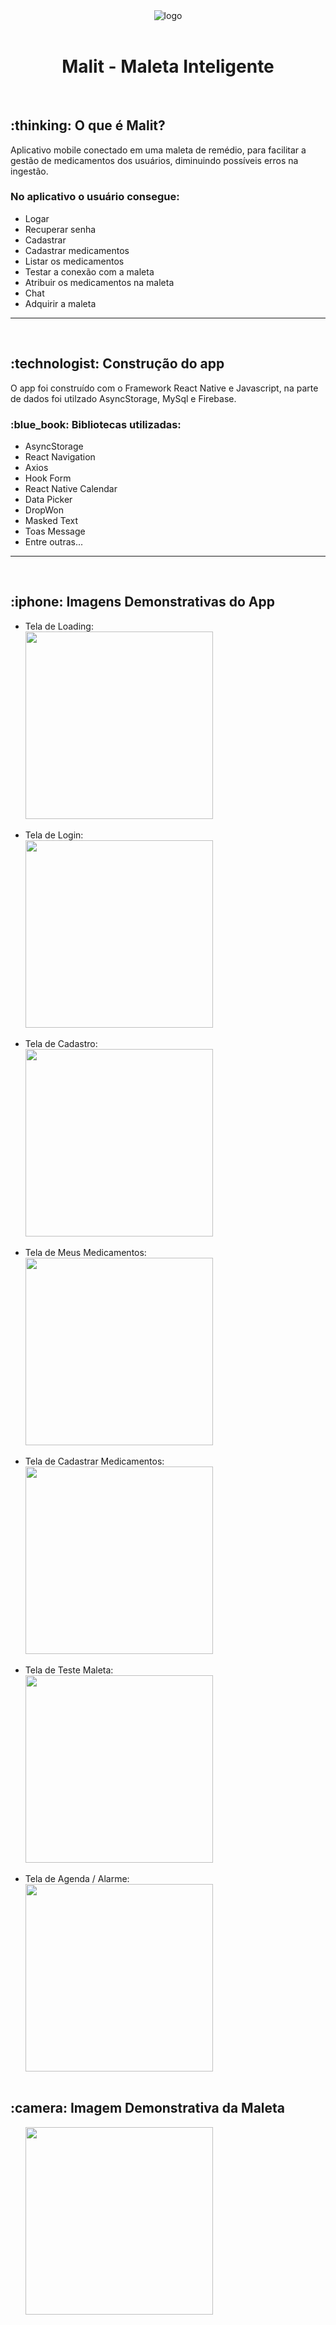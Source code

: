 <body>
<header>
  <div align="center">
  <img src="https://github.com/dannsaraiva/Proj_TCC_AppMalit/blob/main/src/view/images/Logo_Malit.png" alt="logo"/>
</div>
</header>

<main>
<h1 style="text-align:center">Malit - Maleta Inteligente</h1></br>

<div>
  <h2>:thinking: O que é Malit?</h2>
  <p>Aplicativo mobile conectado em uma maleta de remédio, para facilitar a gestão de medicamentos dos usuários, diminuindo possíveis erros na ingestão.</p>

  <h3>No aplicativo o usuário consegue:</h3>
  <ul>
    <li>Logar</li>
    <li>Recuperar senha</li>
    <li>Cadastrar</li>
    <li>Cadastrar medicamentos</li>
    <li>Listar os medicamentos</li>
    <li>Testar a conexão com a maleta</li>
    <li>Atribuir os medicamentos na maleta</li>
    <li>Chat</li>
    <li>Adquirir a maleta</li>  
  </ul>
</div>
<hr></br>

<div>
  <h2>:technologist: Construção do app</h2>
  <p>O app foi construído com o Framework React Native e Javascript, na parte de dados foi utilzado AsyncStorage, MySql e Firebase.</p>

  <h3>:blue_book: Bibliotecas utilizadas:</h3>
  <ul>
    <li>AsyncStorage</li>
    <li>React Navigation</li>
    <li>Axios</li>
    <li>Hook Form</li>
    <li>React Native Calendar</li>
    <li>Data Picker</li>
    <li>DropWon</li>
    <li>Masked Text</li>
    <li>Toas Message</li>
    <li>Entre outras...</li>
  </ul>
</div>
<hr></br>

<div>
<h2>:iphone: Imagens Demonstrativas do App</h2>

<ul>
  <li>Tela de Loading:</li>
  <img src="https://github.com/dannsaraiva/Proj_TCC_AppMalit/blob/main/src/assets/screenshots/Loading.png"
  width="300"/></br></br>
  
  <li>Tela de Login:</li>
  <img src="https://github.com/dannsaraiva/Proj_TCC_AppMalit/blob/main/src/assets/screenshots/Login.png"
  width="300"/></br></br>
  
  <li>Tela de Cadastro:</li>
  <img src="https://github.com/dannsaraiva/Proj_TCC_AppMalit/blob/main/src/assets/screenshots/Cadastro.png"
  width="300"/></br></br>
  
  <li>Tela de Meus Medicamentos:</li>
  <img src="https://github.com/dannsaraiva/Proj_TCC_AppMalit/blob/main/src/assets/screenshots/Lista%20Medicamentos.png"
  width="300"/></br></br>
  
  <li>Tela de Cadastrar Medicamentos:</li>
  <img src="https://github.com/dannsaraiva/Proj_TCC_AppMalit/blob/main/src/assets/screenshots/Cadastro%20Medicamento.png"
  width="300"/></br></br>
  
  <li>Tela de Teste Maleta:</li>
  <img src="https://github.com/dannsaraiva/Proj_TCC_AppMalit/blob/main/src/assets/screenshots/Teste%20Maleta.png"
  width="300"/></br></br>

  <li>Tela de Agenda / Alarme:</li>
  <img src="https://github.com/dannsaraiva/Proj_TCC_AppMalit/blob/main/src/assets/screenshots/Agenda%20-%20Alarme.png"
  width="300"/></br></br>
</ul>
</div>

<div>
  <h2>:camera: Imagem Demonstrativa da Maleta</h2>
  <ul>
    <img src="https://github.com/dannsaraiva/Proj_TCC_AppMalit/assets/104029744/27099bee-f8ab-4ffe-aaa8-57440c5054e3"
  width="300"/></br></br>
  </ul>
</div>

</main>
</body>


  
